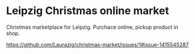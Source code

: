 # Leipzig Christmas online market
Christmas marketplace for Leipzig. Purchace online, pickup product in shop.

https://github.com/Laurazig/christmas-market/issues/1#issue-1415545287